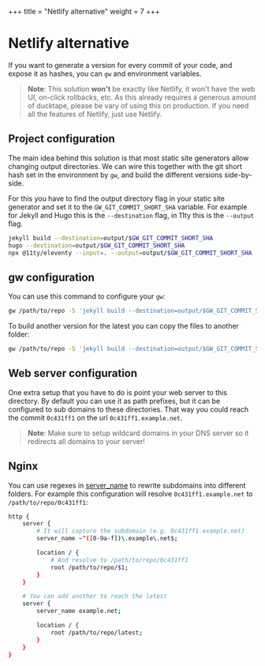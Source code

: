 +++
title = "Netlify alternative"
weight = 7
+++

# Netlify alternative

If you want to generate a version for every commit of your code, and expose it as hashes, you can `gw` and environment variables.

> **Note**: This solution **won't** be exactly like Netlify, it won't have the web UI, on-click rollbacks, etc. As this already requires a generous amount of ducktape, please be vary of using this on production. If you need all the features of Netlify, just use Netlify.

## Project configuration

The main idea behind this solution is that most static site generators allow changing output directories. We can wire this together with the git short hash set in the environment by `gw`, and build the different versions side-by-side.

For this you have to find the output directory flag in your static site generator and set it to the `GW_GIT_COMMIT_SHORT_SHA` variable. For example for Jekyll and Hugo this is the `--destination` flag, in 11ty this is the `--output` flag.

```sh
jekyll build --destination=output/$GW_GIT_COMMIT_SHORT_SHA
hugo --destination=output/$GW_GIT_COMMIT_SHORT_SHA
npx @11ty/eleventy --input=. --output=output/$GW_GIT_COMMIT_SHORT_SHA
```

## gw configuration

You can use this command to configure your `gw`:

```sh
gw /path/to/repo -S 'jekyll build --destination=output/$GW_GIT_COMMIT_SHORT_SHA'
```

To build another version for the latest you can copy the files to another folder:

```sh
gw /path/to/repo -S 'jekyll build --destination=output/$GW_GIT_COMMIT_SHORT_SHA' -S 'cp -r output/$GW_GIT_COMMIT_SHORT_SHA output/latest'
```

## Web server configuration

One extra setup that you have to do is point your web server to this directory. By default you can use it as path prefixes, but it can be configured to sub domains to these directories. That way you could reach the commit `0c431ff1` on the url `0c431ff1.example.net`.

> **Note**: Make sure to setup wildcard domains in your DNS server so it redirects all domains to your server!

## Nginx

You can use regexes in [server_name](https://nginx.org/en/docs/http/server_names.html) to rewrite subdomains into different folders. For example this configuration will resolve `0c431ff1.example.net` to `/path/to/repo/0c431ff1`:

```sh
http {
    server {
        # It will capture the subdomain (e.g. 0c431ff1.example.net)
        server_name ~^([0-9a-f])\.example\.net$;

        location / {
            # And resolve to /path/to/repo/0c431ff1
            root /path/to/repo/$1;
        }
    }

    # You can add another to reach the latest
    server {
        server_name example.net;

        location / {
            root /path/to/repo/latest;
        }
    }
}
```